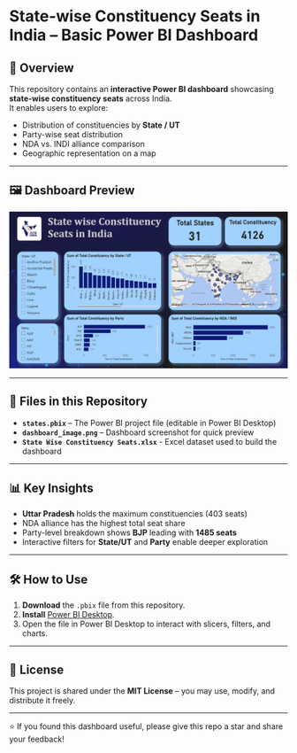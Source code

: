 # State-wise Constituency Seats in India – Basic Power BI Dashboard

## 📌 Overview
This repository contains an **interactive Power BI dashboard** showcasing **state-wise constituency seats** across India.  
It enables users to explore:
- Distribution of constituencies by **State / UT**
- Party-wise seat distribution
- NDA vs. INDI alliance comparison
- Geographic representation on a map

---

## 🖼 Dashboard Preview
![Dashboard Preview](dashboard_image.png)

---

## 📂 Files in this Repository
- **`states.pbix`** – The Power BI project file (editable in Power BI Desktop)
- **`dashboard_image.png`** – Dashboard screenshot for quick preview
- **`State Wise Constituency Seats.xlsx`** - Excel dataset used to build the dashboard

---

## 📊 Key Insights
- **Uttar Pradesh** holds the maximum constituencies (403 seats)
- NDA alliance has the highest total seat share
- Party-level breakdown shows **BJP** leading with **1485 seats**
- Interactive filters for **State/UT** and **Party** enable deeper exploration

---


## 🛠 How to Use
1. **Download** the `.pbix` file from this repository.
2. **Install** [Power BI Desktop](https://powerbi.microsoft.com/desktop/).
3. Open the file in Power BI Desktop to interact with slicers, filters, and charts.

---

## 📄 License
This project is shared under the **MIT License** – you may use, modify, and distribute it freely.

---

⭐ If you found this dashboard useful, please give this repo a star and share your feedback!  
